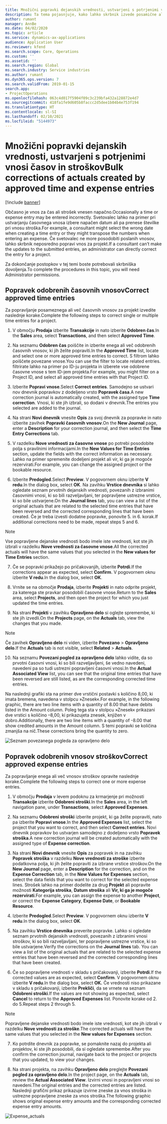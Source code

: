 ```yaml
---
title: Množični popravki dejanskih vrednosti, ustvarjeni s potrjenimi vnosi časov in stroškov
description: Ta tema pojasnjuje, kako lahko skrbnik izvede posamične ali množične popravke predhodno odobrenih vnosov za čas ali strošek, če obračun ni popoln.
author: rumant
manager: AnnBe
ms.date: 04/02/2020
ms.topic: article
ms.service: dynamics-ax-applications
audience: Application User
ms.reviewer: kfend
ms.search.scope: Core, Operations
ms.custom: ''
ms.assetid: ''
ms.search.region: Global
ms.search.industry: Service industries
ms.author: rumant
ms.dyn365.ops.version: 7
ms.search.validFrom: 2019-01-15
search.app:
- ProjectOperations
ms.openlocfilehash: 063c4d017f5904f09c3c239bfa432a128872e4d7
ms.sourcegitcommit: 418fa1fe9d605b8faccc2d5dee1b04b4e753f194
ms.translationtype: HT
ms.contentlocale: sl-SI
ms.lasthandoff: 02/10/2021
ms.locfileid: "5144973"
---
```

# <a name="bulk-corrections-of-actuals-created-by-approved-time-and-expense-entries"></a><span data-ttu-id="13ac6-103">Množični popravki dejanskih vrednosti, ustvarjeni s potrjenimi vnosi časov in stroškov</span><span class="sxs-lookup"><span data-stu-id="13ac6-103">Bulk corrections of actuals created by approved time and expense entries</span></span>

[!include [banner](../includes/psa-now-project-operations.md)]

<span data-ttu-id="13ac6-104">Občasno je vnos za čas ali strošek vnesen napačno.</span><span class="sxs-lookup"><span data-stu-id="13ac6-104">Occasionally a time or expense entry may be entered incorrectly.</span></span> <span data-ttu-id="13ac6-105">Svetovalec lahko na primer pri ustvarjanju časovnega vnosa izbere napačen datum ali pa prenese številke pri vnosu stroška.</span><span class="sxs-lookup"><span data-stu-id="13ac6-105">For example, a consultant might select the wrong date when creating a time entry or they might transpose the numbers when entering an expense.</span></span> <span data-ttu-id="13ac6-106">Če svetovalec ne more posodobiti poslanih vnosov, lahko skrbnik neposredno popravi vnos za projekt.</span><span class="sxs-lookup"><span data-stu-id="13ac6-106">If a consultant can’t make the updates to the submitted entries, an administrator can directly correct the entry for a project.</span></span>

<span data-ttu-id="13ac6-107">Za dokončanje postopkov v tej temi boste potrebovali skrbniška dovoljenja.</span><span class="sxs-lookup"><span data-stu-id="13ac6-107">To complete the procedures in this topic, you will need Administrator permissions.</span></span>

## <a name="correct-approved-time-entries"></a><span data-ttu-id="13ac6-108">Popravek odobrenih časovnih vnosov</span><span class="sxs-lookup"><span data-stu-id="13ac6-108">Correct approved time entries</span></span>     

<span data-ttu-id="13ac6-109">Za popravljanje posameznega ali več časovnih vnosov za projekt izvedite naslednje korake.</span><span class="sxs-lookup"><span data-stu-id="13ac6-109">Complete the following steps to correct single or multiple time entries for a project.</span></span>

1. <span data-ttu-id="13ac6-110">V območju **Prodaja** izberite **Transakcije** in nato izberite **Odobren čas**.</span><span class="sxs-lookup"><span data-stu-id="13ac6-110">In the **Sales** area, select **Transactions**, and then select **Approved Time**.</span></span> 

2. <span data-ttu-id="13ac6-111">Na seznamu **Odobren čas** poiščite in izberite enega ali več odobrenih časovnih vnosov, ki jih želite popraviti.</span><span class="sxs-lookup"><span data-stu-id="13ac6-111">In the **Approved Time** list, locate and select one or more approved time entries to correct.</span></span> <span data-ttu-id="13ac6-112">S filtrom lahko poiščete povezane vnose.</span><span class="sxs-lookup"><span data-stu-id="13ac6-112">You can use the filter to locate related entries.</span></span> <span data-ttu-id="13ac6-113">filtrirate lahko na primer po ID-ju projekta in izberete vse odobrene časovne vnose s tem ID-jem projekta.</span><span class="sxs-lookup"><span data-stu-id="13ac6-113">For example, you might filter on a Project ID, and select all approved time entries with that Project ID.</span></span>

3. <span data-ttu-id="13ac6-114">Izberite **Popravi vnose**.</span><span class="sxs-lookup"><span data-stu-id="13ac6-114">Select **Correct entries**.</span></span> <span data-ttu-id="13ac6-115">Samodejno se ustvari nov dnevnik popravkov z dodeljeno vrsto **Popravek časa**.</span><span class="sxs-lookup"><span data-stu-id="13ac6-115">A new correction journal is automatically created, with the assigned type **Time correction**.</span></span> <span data-ttu-id="13ac6-116">Vnosi, ki ste jih izbrali, so dodani v dnevnik.</span><span class="sxs-lookup"><span data-stu-id="13ac6-116">The entries you selected are added to the journal.</span></span> 

4. <span data-ttu-id="13ac6-117">Na strani **Novi dnevnik** vnesite **Opis** za svoj dnevnik za popravke in nato izberite zavihek **Popravki časovnih vnosov**.</span><span class="sxs-lookup"><span data-stu-id="13ac6-117">On the **New Journal** page, enter a **Description** for your correction journal, and then select the **Time Entry Corrections** tab.</span></span>  
5. <span data-ttu-id="13ac6-118">V razdelku **Nove vrednosti za časovne vnose** po potrebi posodobite polja s pravilnimi informacijami.</span><span class="sxs-lookup"><span data-stu-id="13ac6-118">In the **New Values for Time Entries** section, update the fields with the correct information as necessary.</span></span> <span data-ttu-id="13ac6-119">Lahko na primer spremenite dodeljeni projekt ali vir, ki ga je mogoče rezervirati.</span><span class="sxs-lookup"><span data-stu-id="13ac6-119">For example, you can change the assigned project or the bookable resource.</span></span>

6. <span data-ttu-id="13ac6-120">Izberite **Predogled**.</span><span class="sxs-lookup"><span data-stu-id="13ac6-120">Select **Preview**.</span></span> <span data-ttu-id="13ac6-121">V pogovornem oknu izberite **V redu**.</span><span class="sxs-lookup"><span data-stu-id="13ac6-121">In the dialog box, select **OK**.</span></span> <span data-ttu-id="13ac6-122">Na zavihku **Vrstice dnevnika** si lahko ogledate seznam prvotnih dejanskih vrednosti, povezanih z izbranimi časovnimi vnosi, ki so bili razveljavljani, ter popravljene ustrezne vrstice, ki so bile ustvarjene.</span><span class="sxs-lookup"><span data-stu-id="13ac6-122">On the **Journal lines** tab, you can view a list of the original actuals that are related to the selected time entries that have been reversed and the corrected corresponding lines that have been created.</span></span> <span data-ttu-id="13ac6-123">Če je treba izvesti dodatne popravke, ponovite 5. in 6. korak.</span><span class="sxs-lookup"><span data-stu-id="13ac6-123">If additional corrections need to be made, repeat steps 5 and 6.</span></span> 

> [!NOTE]
> <span data-ttu-id="13ac6-124">Vse popravljene dejanske vrednosti bodo imele iste vrednosti, kot ste jih izbrali v razdelku **Nove vrednosti za časovne vnose**.</span><span class="sxs-lookup"><span data-stu-id="13ac6-124">All the corrected actuals will have the same values that you selected in the **New values for Time Entries** section.</span></span>

7. <span data-ttu-id="13ac6-125">Če se popravki prikažejo po pričakovanjih, izberite **Potrdi**.</span><span class="sxs-lookup"><span data-stu-id="13ac6-125">If the corrections appear as expected, select **Confirm**.</span></span> <span data-ttu-id="13ac6-126">V pogovornem oknu izberite **V redu**.</span><span class="sxs-lookup"><span data-stu-id="13ac6-126">In the dialog box, select **OK**.</span></span>

8. <span data-ttu-id="13ac6-127">Vrnite se na območje **Prodaja**, izberite **Projekti** in nato odprite projekt, za katerega ste pravkar posodobili časovne vnose.</span><span class="sxs-lookup"><span data-stu-id="13ac6-127">Return to the **Sales** area, select **Projects**, and then open the project for which you just updated the time entries.</span></span> 

9. <span data-ttu-id="13ac6-128">Na strani **Projekti** v zavihku **Opravljeno delo** si oglejte spremembe, ki ste jih izvedli.</span><span class="sxs-lookup"><span data-stu-id="13ac6-128">On the **Projects** page, on the **Actuals** tab, view the changes that you made.</span></span> 

> [!NOTE]
> <span data-ttu-id="13ac6-129">Če zavihek **Opravljeno delo** ni viden, izberite **Povezano** > **Opravljeno delo**.</span><span class="sxs-lookup"><span data-stu-id="13ac6-129">If the **Actuals** tab is not visible, select **Related** > **Actuals**.</span></span>  

10. <span data-ttu-id="13ac6-130">Na seznamu **Povezani pogled za opravljeno delo** lahko vidite, da so prvotni časovni vnosi, ki so bili razveljavljeni, še vedno navedeni, navedeni pa so tudi ustrezni popravljeni časovni vnosi.</span><span class="sxs-lookup"><span data-stu-id="13ac6-130">In the **Actual Associated View** list, you can see that the original time entries that have been reversed are still listed, as are the corresponding corrected time entries.</span></span> 

<span data-ttu-id="13ac6-131">Na naslednji grafiki sta na primer dve vrstični postavki s količino 8,00, ki imata bremena, navedena v stolpcu »Znesek«.</span><span class="sxs-lookup"><span data-stu-id="13ac6-131">For example, in the following graphic, there are two line items with a quantity of 8.00 that have debits listed in the Amount column.</span></span> <span data-ttu-id="13ac6-132">Poleg tega sta v stolpcu »Znesek« prikazani dve vrstici s količino –8,00, ki prikazujeta znesek, knjižen v dobro.</span><span class="sxs-lookup"><span data-stu-id="13ac6-132">Additionally, there are two line items with a quantity of -8.00 that show credited amounts in the Amount column.</span></span> <span data-ttu-id="13ac6-133">S temi popravki se količina zmanjša na nič.</span><span class="sxs-lookup"><span data-stu-id="13ac6-133">These corrections bring the quantity to zero.</span></span>

![Seznam povezanega pogleda za opravljeno delo](https://github.com/MicrosoftDocs/dynamics-365-customer-engagement-pr/blob/bulk-corrections-actuals-created-by-approved-time-expense-entries.md/time-actuals.png)
 
## <a name="correct-approved-expense-entries"></a><span data-ttu-id="13ac6-135">Popravek odobrenih vnosov stroškov</span><span class="sxs-lookup"><span data-stu-id="13ac6-135">Correct approved expense entries</span></span>

<span data-ttu-id="13ac6-136">Za popravljanje enega ali več vnosov stroškov opravite naslednje korake.</span><span class="sxs-lookup"><span data-stu-id="13ac6-136">Complete the following steps to correct one or more expense entries.</span></span> 

1. <span data-ttu-id="13ac6-137">V območju **Prodaja** v levem podoknu za krmarjenje pri možnosti **Transakcije** izberite **Odobreni stroški**.</span><span class="sxs-lookup"><span data-stu-id="13ac6-137">In the **Sales** area, in the left navigation pane, under **Transactions**, select **Approved Expenses**.</span></span>

2. <span data-ttu-id="13ac6-138">Na seznamu **Odobreni stroški** izberite projekt, ki ga želite popraviti, nato pa izberite **Popravi vnose**.</span><span class="sxs-lookup"><span data-stu-id="13ac6-138">In the **Approved Expenses** list, select the project that you want to correct, and then select **Correct entries**.</span></span> <span data-ttu-id="13ac6-139">Novi dnevnik popravkov bo ustvarjen samodejno z dodeljeno vrsto **Popravek stroška**.</span><span class="sxs-lookup"><span data-stu-id="13ac6-139">A new correction journal will be created automatically with the assigned type of **Expense correction**.</span></span> 

3. <span data-ttu-id="13ac6-140">Na strani **Novi dnevnik** vnesite **Opis** za popravek in na zavihku **Popravek stroška** v razdelku **Nove vrednosti za stroške** izberite podatkovna polja, ki jih želite popraviti za izbrane vrstice stroškov.</span><span class="sxs-lookup"><span data-stu-id="13ac6-140">On the **New Journal** page, enter a **Description** for the correction, and on the **Expense Correction** tab, in the **New Values for Expenses** section, select the data fields that you want to correct for the selected expense lines.</span></span> <span data-ttu-id="13ac6-141">Strošek lahko na primer dodelite za drug **Projekt** ali popravite možnosti **Kategorija stroška**, **Datum stroška** ali **Vir, ki ga je mogoče rezervirati**.</span><span class="sxs-lookup"><span data-stu-id="13ac6-141">For example, you can assign the expense to another **Project**, or correct the **Expense Category**, **Expense Date**, or **Bookable Resource**.</span></span>

4. <span data-ttu-id="13ac6-142">Izberite **Predogled**.</span><span class="sxs-lookup"><span data-stu-id="13ac6-142">Select **Preview**.</span></span> <span data-ttu-id="13ac6-143">V pogovornem oknu izberite **V redu**.</span><span class="sxs-lookup"><span data-stu-id="13ac6-143">In the dialog box, select **OK**.</span></span> 

5. <span data-ttu-id="13ac6-144">Na zavihku **Vrstice dnevnika** preverite popravke. Lahko si ogledate seznam prvotnih dejanskih vrednosti, povezanih z izbranimi vnosi stroškov, ki so bili razveljavljani, ter popravljene ustrezne vrstice, ki so bile ustvarjene.</span><span class="sxs-lookup"><span data-stu-id="13ac6-144">Verify the corrections on the **Journal lines** tab. You can view a list of the original actuals that are related to the selected expense entries that have been reversed and the corrected corresponding lines that have been created.</span></span>

6. <span data-ttu-id="13ac6-145">Če so popravljene vrednosti v skladu s pričakovanji, izberite **Potrdi**.</span><span class="sxs-lookup"><span data-stu-id="13ac6-145">If the corrected values are as expected, select **Confirm**.</span></span> <span data-ttu-id="13ac6-146">V pogovornem oknu izberite **V redu**.</span><span class="sxs-lookup"><span data-stu-id="13ac6-146">In the dialog box, select **OK.**</span></span> <span data-ttu-id="13ac6-147">Če vrednosti niso prikazane v skladu s pričakovanji, izberite **Prekliči**, da se vrnete na seznam **Odobreni stroški**.</span><span class="sxs-lookup"><span data-stu-id="13ac6-147">If the values are not showing as expected, select **Cancel** to return to the **Approved Expenses** list.</span></span> <span data-ttu-id="13ac6-148">Ponovite korake od 2. do 5.</span><span class="sxs-lookup"><span data-stu-id="13ac6-148">Repeat steps 2 through 5.</span></span> 

> [!NOTE]
> <span data-ttu-id="13ac6-149">Popravljene dejanske vrednosti bodo imele iste vrednosti, kot ste jih izbrali v razdelku **Nove vrednosti za stroške**.</span><span class="sxs-lookup"><span data-stu-id="13ac6-149">The corrected actuals will have the same values that you selected in the **New values for Expenses** section.</span></span>

7. <span data-ttu-id="13ac6-150">Ko potrdite dnevnik za popravke, se pomaknite nazaj do projekta ali projektov, ki ste jih posodobili, da si ogledate spremembe.</span><span class="sxs-lookup"><span data-stu-id="13ac6-150">After you confirm the correction journal, navigate back to the project or projects that you updated, to view your changes.</span></span>  

8. <span data-ttu-id="13ac6-151">Na strani projekta, na zavihku **Opravljeno delo** preglejte **Povezani pogled za opravljeno delo**.</span><span class="sxs-lookup"><span data-stu-id="13ac6-151">In the project page, on the **Actuals** tab, review the **Actual Associated View**.</span></span> <span data-ttu-id="13ac6-152">Izvirni vnosi in popravljeni vnosi so navedeni.</span><span class="sxs-lookup"><span data-stu-id="13ac6-152">The original entries and the corrected entries are listed.</span></span> <span data-ttu-id="13ac6-153">Naslednji grafični prikaz prikazuje izvirne zneske za vnos stroška in ustrezne popravljene zneske za vnos stroška.</span><span class="sxs-lookup"><span data-stu-id="13ac6-153">The following graphic shows original expense entry amounts and the corresponding corrected expense entry amounts.</span></span> 

![Expense_actuals](https://user-images.githubusercontent.com/60806505/77122219-4cd52900-69fa-11ea-8349-ccd2ffebf640.png)
